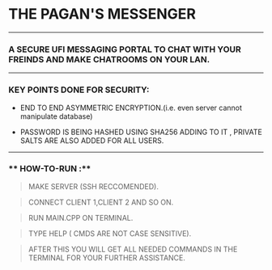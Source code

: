 #  THE PAGAN'S MESSENGER
-----------------------------------------------------------------------------------------------------------------------------------
### **A SECURE UFI MESSAGING  PORTAL TO CHAT  WITH YOUR FREINDS AND MAKE CHATROOMS ON YOUR LAN.**
-----------------------------------------------------------------------------------------------------------------------------------
 ### **KEY POINTS DONE FOR SECURITY:**

* END TO END  ASYMMETRIC ENCRYPTION.(i.e. even server cannot manipulate database)

* PASSWORD IS BEING HASHED USING SHA256 ADDING TO IT , PRIVATE SALTS ARE ALSO ADDED FOR ALL USERS.
-----------------------------------------------------------------------------------------------------------------------------------

### ** HOW-TO-RUN :**

 >MAKE  SERVER (SSH RECCOMENDED).

 >CONNECT CLIENT 1,CLIENT 2 AND SO ON.

 >RUN MAIN.CPP ON TERMINAL.

 >TYPE HELP ( CMDS ARE NOT CASE SENSITIVE).

>AFTER THIS YOU WILL GET ALL NEEDED COMMANDS IN THE TERMINAL FOR YOUR FURTHER ASSISTANCE.
  
